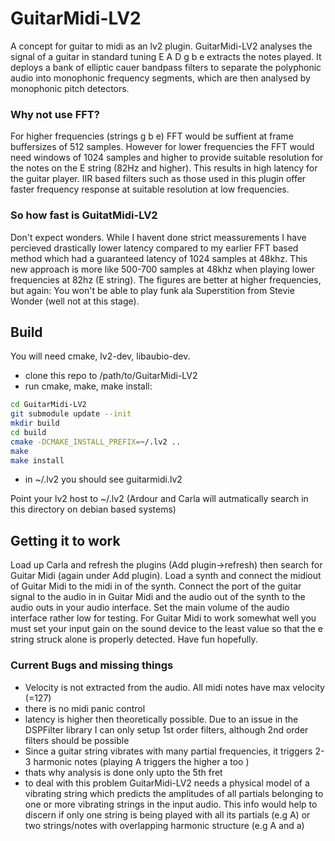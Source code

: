# GuitarMidi-LV2
A concept for guitar to midi as an lv2 plugin. GuitarMidi-LV2 analyses the signal of a guitar in standard tuning E A D g b e extracts the notes played.
It deploys a bank of elliptic cauer bandpass filters to separate the polyphonic audio into monophonic frequency segments, which are then analysed by monophonic pitch detectors.
### Why not use FFT?
For higher frequencies (strings g b e) FFT would be suffient at frame buffersizes of 512 samples. However for lower frequencies the FFT would need windows of 1024 samples and higher to provide suitable resolution for the notes on the E string (82Hz and higher). This results in high latency for the guitar player.
IIR based filters such as those used in this plugin offer faster frequency response at suitable resolution at low frequencies.

### So how fast is GuitatMidi-LV2
Don't expect wonders. While I havent done strict meassurements I have percieved drastically lower latency compared to my earlier FFT based method which had a guaranteed latency of 1024 samples at 48khz. This new approach is more like 500-700 samples at 48khz when playing lower frequencies at 82hz (E string). The figures are better at higher frequencies, but again: You won't be able to play funk ala Superstition from Stevie Wonder (well not at this stage).

## Build
You will need cmake, lv2-dev, libaubio-dev.
* clone this repo to /path/to/GuitarMidi-LV2
* run cmake, make, make install:
```bash
cd GuitarMidi-LV2
git submodule update --init
mkdir build
cd build
cmake -DCMAKE_INSTALL_PREFIX=~/.lv2 ..
make
make install
```
* in ~/.lv2 you should see guitarmidi.lv2

Point your lv2 host to ~/.lv2 (Ardour and Carla will autmatically search in this directory on debian based systems)

## Getting it to work
Load up Carla  and refresh the plugins (Add plugin->refresh) then search for Guitar Midi (again under Add plugin).
Load a synth and connect the midiout of Guitar Midi to the midi in of the synth. Connect the port of the guitar signal to the audio in in Guitar Midi and 
the audio out of the synth to the audio outs in your audio interface.
Set the main volume of the audio interface rather low for testing.
For Guitar Midi to work somewhat well you must set your input gain on the sound device to the least value so that the e string struck alone is properly detected.
Have fun hopefully.

### Current Bugs and missing things
* Velocity is not extracted from the audio. All midi notes have max velocity (=127)
* there is no midi panic control
* latency is higher then theoretically possible. Due to an issue in the DSPFilter library I can only setup 1st order filters, although 2nd order filters
    should be possible 
* Since a guitar string vibrates with many partial frequencies, it triggers 2-3 harmonic notes (playing A triggers the higher a too )
* thats why analysis is done only upto the 5th fret
* to deal with this problem GuitarMidi-LV2 needs a physical model of a vibrating string which predicts the amplitudes of 
    all partials belonging to one or more vibrating strings in the input audio. This info would help to discern if only one string
    is being played with all its partials (e.g A) or two strings/notes with overlapping harmonic structure (e.g A and a)
